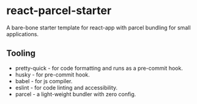 # react-parcel-starter

A bare-bone starter template for react-app with parcel bundling for small applications.

## Tooling

- pretty-quick - for code formatting and runs as a pre-commit hook.
- husky - for pre-commit hook.
- babel - for js compiler.
- eslint - for code linting and accessibility.
- parcel - a light-weight bundler with zero config.
